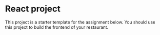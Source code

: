 # React project

This project is a starter template for the assignment below. You should use this project to build the frontend of your restaurant.